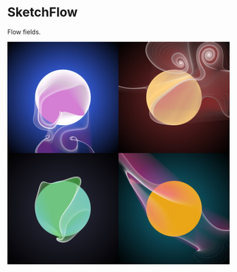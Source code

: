 # SketchFlow
Flow fields.

[![alt text](examples.jpg "Flow fields")](https://www.hicetnunc.xyz/jobtalle/creations)